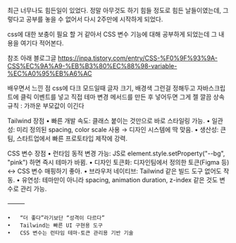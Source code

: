 최근 너무나도 힘든일이 있었다.
정말 아무것도 하기 힘들 정도로 힘든 날들이였는데, 그렇다고 공부를 놓을 수 없어서 다시 2주만에 시작하게 되었다.

css에 대한 보충이 필요 할 거 같아서 CSS 변수 기능에 대해 공부하게 되었는데 그 내용을 여기다 적어본다.

참조 아래 블로그글 
https://inpa.tistory.com/entry/CSS-%F0%9F%93%9A-CSS%EC%9A%A9-%EB%B3%80%EC%88%98-variable-%EC%A0%95%EB%A6%AC


배우면서 느낀 점
css에 다크 모드일때 글자 크기, 배경색 그런걸 정해두고
자바스크립트에 클릭 이벤트를 넣고 직접 테마 변경 메서드를 만든 후 넣어두면 그게 젤 깔끔
상속 규칙 : 가까운 부모값이 이긴다 

Tailwind 장점
	•	빠른 개발 속도: 클래스 붙이는 것만으로 바로 스타일링 가능.
	•	일관성: 미리 정의된 spacing, color scale 사용 → 디자인 시스템에 딱 맞음.
	•	생산성: 큰 팀, 스타트업에서 빠른 프로토타입 제작에 강력.

CSS 변수 장점
	•	런타임 동적 변경 가능: JS로 element.style.setProperty("--bg", "pink") 하면 즉시 테마가 바뀜.
	•	디자인 토큰화: 디자인팀에서 정의한 토큰(Figma 등) ↔ CSS 변수 매핑하기 좋아.
	•	브라우저 네이티브: Tailwind 같은 빌드 도구 없어도 작동.
	•	유연성: 테마만이 아니라 spacing, animation duration, z-index 같은 것도 변수로 관리 가능.

⸻

	•	“더 좋다”라기보단 “성격이 다르다”
	•	Tailwind는 빠른 UI 구현용 도구
	•	CSS 변수는 런타임 테마·토큰 관리용 기반 기술